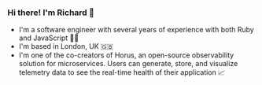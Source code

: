 ### Hi there! I'm Richard 👋

* I'm a software engineer with several years of experience with both Ruby and JavaScript 👨‍💻
* I'm based in London, UK 🇬🇧
* I'm one of the co-creators of Horus, an open-source observability solution for microservices. Users can generate, store, and visualize telemetry data to see the real-time health of their application 📈

<!--
**richwynmorris/richwynmorris** is a ✨ _special_ ✨ repository because its `README.md` (this file) appears on your GitHub profile.

Here are some ideas to get you started:

- 🔭 I’m currently working on ...
- 🌱 I’m currently learning ...
- 👯 I’m looking to collaborate on ...
- 🤔 I’m looking for help with ...
- 💬 Ask me about ...
- 📫 How to reach me: ...
- 😄 Pronouns: ...
- ⚡ Fun fact: ...
-->
